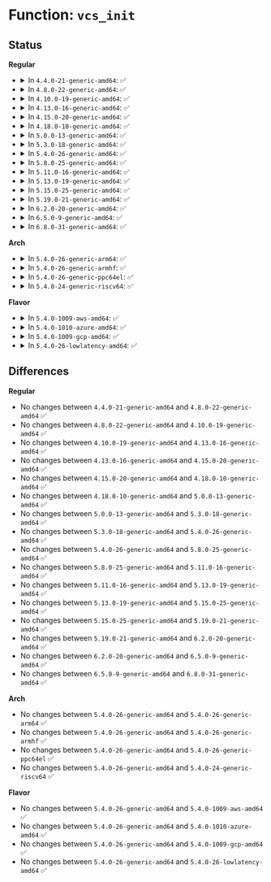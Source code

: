 # Function: <code>vcs_init</code>

## Status
<b>Regular</b>
<ul>
<li>
<details>
<summary>In <code>4.4.0-21-generic-amd64</code>: ✅</summary>

```c
int vcs_init()
```

```json
{
  "name": "vcs_init",
  "collision_type": "Unique Global",
  "inline_type": "No",
  "funcs": [
    {
      "addr": 18446744071595254697,
      "name": "vcs_init",
      "external": true,
      "loc": "drivers/tty/vt/vc_screen.c:640",
      "file": "drivers/tty/vt/vc_screen.c",
      "inline": "seen, unknown",
      "caller_inline": [],
      "caller_func": [
        "drivers/tty/vt/vt.c:vty_init"
      ]
    }
  ],
  "symbols": [
    {
      "addr": 18446744071595254697,
      "name": "vcs_init",
      "section": ".init.text",
      "bind": "STB_GLOBAL",
      "size": 147
    }
  ]
}
```
</details>
</li>
<li>
<details>
<summary>In <code>4.8.0-22-generic-amd64</code>: ✅</summary>

```c
int vcs_init()
```

```json
{
  "name": "vcs_init",
  "collision_type": "Unique Global",
  "inline_type": "No",
  "funcs": [
    {
      "addr": 18446744071595435816,
      "name": "vcs_init",
      "external": true,
      "loc": "drivers/tty/vt/vc_screen.c:640",
      "file": "drivers/tty/vt/vc_screen.c",
      "inline": "seen, unknown",
      "caller_inline": [],
      "caller_func": [
        "drivers/tty/vt/vt.c:vty_init"
      ]
    }
  ],
  "symbols": [
    {
      "addr": 18446744071595435816,
      "name": "vcs_init",
      "section": ".init.text",
      "bind": "STB_GLOBAL",
      "size": 147
    }
  ]
}
```
</details>
</li>
<li>
<details>
<summary>In <code>4.10.0-19-generic-amd64</code>: ✅</summary>

```c
int vcs_init()
```

```json
{
  "name": "vcs_init",
  "collision_type": "Unique Global",
  "inline_type": "No",
  "funcs": [
    {
      "addr": 18446744071595688168,
      "name": "vcs_init",
      "external": true,
      "loc": "drivers/tty/vt/vc_screen.c:640",
      "file": "drivers/tty/vt/vc_screen.c",
      "inline": "seen, unknown",
      "caller_inline": [],
      "caller_func": [
        "drivers/tty/vt/vt.c:vty_init"
      ]
    }
  ],
  "symbols": [
    {
      "addr": 18446744071595688168,
      "name": "vcs_init",
      "section": ".init.text",
      "bind": "STB_GLOBAL",
      "size": 147
    }
  ]
}
```
</details>
</li>
<li>
<details>
<summary>In <code>4.13.0-16-generic-amd64</code>: ✅</summary>

```c
int vcs_init()
```

```json
{
  "name": "vcs_init",
  "collision_type": "Unique Global",
  "inline_type": "No",
  "funcs": [
    {
      "addr": 18446744071596612518,
      "name": "vcs_init",
      "external": true,
      "loc": "drivers/tty/vt/vc_screen.c:640",
      "file": "drivers/tty/vt/vc_screen.c",
      "inline": "seen, unknown",
      "caller_inline": [],
      "caller_func": [
        "drivers/tty/vt/vt.c:vty_init"
      ]
    }
  ],
  "symbols": [
    {
      "addr": 18446744071596612518,
      "name": "vcs_init",
      "section": ".init.text",
      "bind": "STB_GLOBAL",
      "size": 152
    }
  ]
}
```
</details>
</li>
<li>
<details>
<summary>In <code>4.15.0-20-generic-amd64</code>: ✅</summary>

```c
int vcs_init()
```

```json
{
  "name": "vcs_init",
  "collision_type": "Unique Global",
  "inline_type": "No",
  "funcs": [
    {
      "addr": 18446744071602942876,
      "name": "vcs_init",
      "external": true,
      "loc": "drivers/tty/vt/vc_screen.c:641",
      "file": "drivers/tty/vt/vc_screen.c",
      "inline": "seen, unknown",
      "caller_inline": [],
      "caller_func": [
        "drivers/tty/vt/vt.c:vty_init"
      ]
    }
  ],
  "symbols": [
    {
      "addr": 18446744071602942876,
      "name": "vcs_init",
      "section": ".init.text",
      "bind": "STB_GLOBAL",
      "size": 152
    }
  ]
}
```
</details>
</li>
<li>
<details>
<summary>In <code>4.18.0-10-generic-amd64</code>: ✅</summary>

```c
int vcs_init()
```

```json
{
  "name": "vcs_init",
  "collision_type": "Unique Global",
  "inline_type": "No",
  "funcs": [
    {
      "addr": 18446744071603115706,
      "name": "vcs_init",
      "external": true,
      "loc": "drivers/tty/vt/vc_screen.c:641",
      "file": "drivers/tty/vt/vc_screen.c",
      "inline": "seen, unknown",
      "caller_inline": [],
      "caller_func": [
        "drivers/tty/vt/vt.c:vty_init"
      ]
    }
  ],
  "symbols": [
    {
      "addr": 18446744071603115706,
      "name": "vcs_init",
      "section": ".init.text",
      "bind": "STB_GLOBAL",
      "size": 152
    }
  ]
}
```
</details>
</li>
<li>
<details>
<summary>In <code>5.0.0-13-generic-amd64</code>: ✅</summary>

```c
int vcs_init()
```

```json
{
  "name": "vcs_init",
  "collision_type": "Unique Global",
  "inline_type": "No",
  "funcs": [
    {
      "addr": 18446744071604918371,
      "name": "vcs_init",
      "external": true,
      "loc": "drivers/tty/vt/vc_screen.c:702",
      "file": "drivers/tty/vt/vc_screen.c",
      "inline": "seen, unknown",
      "caller_inline": [],
      "caller_func": [
        "drivers/tty/vt/vt.c:vty_init"
      ]
    }
  ],
  "symbols": [
    {
      "addr": 18446744071604918371,
      "name": "vcs_init",
      "section": ".init.text",
      "bind": "STB_GLOBAL",
      "size": 180
    }
  ]
}
```
</details>
</li>
<li>
<details>
<summary>In <code>5.3.0-18-generic-amd64</code>: ✅</summary>

```c
int vcs_init()
```

```json
{
  "name": "vcs_init",
  "collision_type": "Unique Global",
  "inline_type": "No",
  "funcs": [
    {
      "addr": 18446744071605027151,
      "name": "vcs_init",
      "external": true,
      "loc": "drivers/tty/vt/vc_screen.c:730",
      "file": "drivers/tty/vt/vc_screen.c",
      "inline": "seen, unknown",
      "caller_inline": [],
      "caller_func": [
        "drivers/tty/vt/vt.c:vty_init"
      ]
    }
  ],
  "symbols": [
    {
      "addr": 18446744071605027151,
      "name": "vcs_init",
      "section": ".init.text",
      "bind": "STB_GLOBAL",
      "size": 180
    }
  ]
}
```
</details>
</li>
<li>
<details>
<summary>In <code>5.4.0-26-generic-amd64</code>: ✅</summary>

```c
int vcs_init()
```

```json
{
  "name": "vcs_init",
  "collision_type": "Unique Global",
  "inline_type": "No",
  "funcs": [
    {
      "addr": 18446744071605063760,
      "name": "vcs_init",
      "external": true,
      "loc": "drivers/tty/vt/vc_screen.c:733",
      "file": "drivers/tty/vt/vc_screen.c",
      "inline": "seen, unknown",
      "caller_inline": [],
      "caller_func": [
        "drivers/tty/vt/vt.c:vty_init"
      ]
    }
  ],
  "symbols": [
    {
      "addr": 18446744071605063760,
      "name": "vcs_init",
      "section": ".init.text",
      "bind": "STB_GLOBAL",
      "size": 180
    }
  ]
}
```
</details>
</li>
<li>
<details>
<summary>In <code>5.8.0-25-generic-amd64</code>: ✅</summary>

```c
int vcs_init()
```

```json
{
  "name": "vcs_init",
  "collision_type": "Unique Global",
  "inline_type": "No",
  "funcs": [
    {
      "addr": 18446744071609353075,
      "name": "vcs_init",
      "external": true,
      "loc": "drivers/tty/vt/vc_screen.c:733",
      "file": "drivers/tty/vt/vc_screen.c",
      "inline": "seen, unknown",
      "caller_inline": [],
      "caller_func": [
        "drivers/tty/vt/vt.c:vty_init"
      ]
    }
  ],
  "symbols": [
    {
      "addr": 18446744071609353075,
      "name": "vcs_init",
      "section": ".init.text",
      "bind": "STB_GLOBAL",
      "size": 180
    }
  ]
}
```
</details>
</li>
<li>
<details>
<summary>In <code>5.11.0-16-generic-amd64</code>: ✅</summary>

```c
int vcs_init()
```

```json
{
  "name": "vcs_init",
  "collision_type": "Unique Global",
  "inline_type": "No",
  "funcs": [
    {
      "addr": 18446744071612424172,
      "name": "vcs_init",
      "external": true,
      "loc": "drivers/tty/vt/vc_screen.c:801",
      "file": "drivers/tty/vt/vc_screen.c",
      "inline": "seen, unknown",
      "caller_inline": [],
      "caller_func": [
        "drivers/tty/vt/vt.c:vty_init"
      ]
    }
  ],
  "symbols": [
    {
      "addr": 18446744071612424172,
      "name": "vcs_init",
      "section": ".init.text",
      "bind": "STB_GLOBAL",
      "size": 180
    }
  ]
}
```
</details>
</li>
<li>
<details>
<summary>In <code>5.13.0-19-generic-amd64</code>: ✅</summary>

```c
int vcs_init()
```

```json
{
  "name": "vcs_init",
  "collision_type": "Unique Global",
  "inline_type": "No",
  "funcs": [
    {
      "addr": 18446744071614565242,
      "name": "vcs_init",
      "external": true,
      "loc": "drivers/tty/vt/vc_screen.c:801",
      "file": "drivers/tty/vt/vc_screen.c",
      "inline": "seen, unknown",
      "caller_inline": [],
      "caller_func": [
        "drivers/tty/vt/vt.c:vty_init"
      ]
    }
  ],
  "symbols": [
    {
      "addr": 18446744071614565242,
      "name": "vcs_init",
      "section": ".init.text",
      "bind": "STB_GLOBAL",
      "size": 180
    }
  ]
}
```
</details>
</li>
<li>
<details>
<summary>In <code>5.15.0-25-generic-amd64</code>: ✅</summary>

```c
int vcs_init()
```

```json
{
  "name": "vcs_init",
  "collision_type": "Unique Global",
  "inline_type": "No",
  "funcs": [
    {
      "addr": 18446744071615519688,
      "name": "vcs_init",
      "external": true,
      "loc": "drivers/tty/vt/vc_screen.c:801",
      "file": "drivers/tty/vt/vc_screen.c",
      "inline": "seen, unknown",
      "caller_inline": [],
      "caller_func": [
        "drivers/tty/vt/vt.c:vty_init"
      ]
    }
  ],
  "symbols": [
    {
      "addr": 18446744071615519688,
      "name": "vcs_init",
      "section": ".init.text",
      "bind": "STB_GLOBAL",
      "size": 180
    }
  ]
}
```
</details>
</li>
<li>
<details>
<summary>In <code>5.19.0-21-generic-amd64</code>: ✅</summary>

```c
int vcs_init()
```

```json
{
  "name": "vcs_init",
  "collision_type": "Unique Global",
  "inline_type": "No",
  "funcs": [
    {
      "addr": 18446744071617324062,
      "name": "vcs_init",
      "external": true,
      "loc": "drivers/tty/vt/vc_screen.c:801",
      "file": "drivers/tty/vt/vc_screen.c",
      "inline": "seen, unknown",
      "caller_inline": [],
      "caller_func": [
        "drivers/tty/vt/vt.c:vty_init"
      ]
    }
  ],
  "symbols": [
    {
      "addr": 18446744071617324062,
      "name": "vcs_init",
      "section": ".init.text",
      "bind": "STB_GLOBAL",
      "size": 195
    }
  ]
}
```
</details>
</li>
<li>
<details>
<summary>In <code>6.2.0-20-generic-amd64</code>: ✅</summary>

```c
int vcs_init()
```

```json
{
  "name": "vcs_init",
  "collision_type": "Unique Global",
  "inline_type": "No",
  "funcs": [
    {
      "addr": 18446744071628049120,
      "name": "vcs_init",
      "external": true,
      "loc": "drivers/tty/vt/vc_screen.c:801",
      "file": "drivers/tty/vt/vc_screen.c",
      "inline": "seen, unknown",
      "caller_inline": [],
      "caller_func": [
        "drivers/tty/vt/vt.c:vty_init"
      ]
    }
  ],
  "symbols": [
    {
      "addr": 18446744071628049120,
      "name": "vcs_init",
      "section": ".init.text",
      "bind": "STB_GLOBAL",
      "size": 199
    }
  ]
}
```
</details>
</li>
<li>
<details>
<summary>In <code>6.5.0-9-generic-amd64</code>: ✅</summary>

```c
int vcs_init()
```

```json
{
  "name": "vcs_init",
  "collision_type": "Unique Global",
  "inline_type": "No",
  "funcs": [
    {
      "addr": 18446744071619815344,
      "name": "vcs_init",
      "external": true,
      "loc": "drivers/tty/vt/vc_screen.c:808",
      "file": "drivers/tty/vt/vc_screen.c",
      "inline": "seen, unknown",
      "caller_inline": [],
      "caller_func": [
        "drivers/tty/vt/vt.c:vty_init"
      ]
    }
  ],
  "symbols": [
    {
      "addr": 18446744071619815344,
      "name": "vcs_init",
      "section": ".init.text",
      "bind": "STB_GLOBAL",
      "size": 186
    }
  ]
}
```
</details>
</li>
<li>
<details>
<summary>In <code>6.8.0-31-generic-amd64</code>: ✅</summary>

```c
int vcs_init()
```

```json
{
  "name": "vcs_init",
  "collision_type": "Unique Global",
  "inline_type": "No",
  "funcs": [
    {
      "addr": 18446744071622123968,
      "name": "vcs_init",
      "external": true,
      "loc": "drivers/tty/vt/vc_screen.c:807",
      "file": "drivers/tty/vt/vc_screen.c",
      "inline": "seen, unknown",
      "caller_inline": [],
      "caller_func": [
        "drivers/tty/vt/vt.c:vty_init"
      ]
    }
  ],
  "symbols": [
    {
      "addr": 18446744071622123968,
      "name": "vcs_init",
      "section": ".init.text",
      "bind": "STB_GLOBAL",
      "size": 199
    }
  ]
}
```
</details>
</li>
</ul>
<b>Arch</b>
<ul>
<li>
<details>
<summary>In <code>5.4.0-26-generic-arm64</code>: ✅</summary>

```c
int vcs_init()
```

```json
{
  "name": "vcs_init",
  "collision_type": "Unique Global",
  "inline_type": "No",
  "funcs": [
    {
      "addr": 18446603336511205528,
      "name": "vcs_init",
      "external": true,
      "loc": "drivers/tty/vt/vc_screen.c:733",
      "file": "drivers/tty/vt/vc_screen.c",
      "inline": "seen, unknown",
      "caller_inline": [],
      "caller_func": [
        "drivers/tty/vt/vt.c:vty_init"
      ]
    }
  ],
  "symbols": [
    {
      "addr": 18446603336511205528,
      "name": "vcs_init",
      "section": ".init.text",
      "bind": "STB_GLOBAL",
      "size": 220
    }
  ]
}
```
</details>
</li>
<li>
<details>
<summary>In <code>5.4.0-26-generic-armhf</code>: ✅</summary>

```c
int vcs_init()
```

```json
{
  "name": "vcs_init",
  "collision_type": "Unique Global",
  "inline_type": "No",
  "funcs": [
    {
      "addr": 3243851020,
      "name": "vcs_init",
      "external": true,
      "loc": "drivers/tty/vt/vc_screen.c:733",
      "file": "drivers/tty/vt/vc_screen.c",
      "inline": "seen, unknown",
      "caller_inline": [],
      "caller_func": [
        "drivers/tty/vt/vt.c:vty_init"
      ]
    }
  ],
  "symbols": [
    {
      "addr": 3243851020,
      "name": "vcs_init",
      "section": ".init.text",
      "bind": "STB_GLOBAL",
      "size": 228
    }
  ]
}
```
</details>
</li>
<li>
<details>
<summary>In <code>5.4.0-26-generic-ppc64el</code>: ✅</summary>

```c
int vcs_init()
```

```json
{
  "name": "vcs_init",
  "collision_type": "Unique Global",
  "inline_type": "No",
  "funcs": [
    {
      "addr": 13835058055302764600,
      "name": "vcs_init",
      "external": true,
      "loc": "drivers/tty/vt/vc_screen.c:733",
      "file": "drivers/tty/vt/vc_screen.c",
      "inline": "seen, unknown",
      "caller_inline": [],
      "caller_func": [
        "drivers/tty/vt/vt.c:vty_init"
      ]
    }
  ],
  "symbols": [
    {
      "addr": 13835058055302764600,
      "name": "vcs_init",
      "section": ".init.text",
      "bind": "STB_GLOBAL",
      "size": 260
    }
  ]
}
```
</details>
</li>
<li>
<details>
<summary>In <code>5.4.0-24-generic-riscv64</code>: ✅</summary>

```c
int vcs_init()
```

```json
{
  "name": "vcs_init",
  "collision_type": "Unique Global",
  "inline_type": "No",
  "funcs": [
    {
      "addr": 18446743936270786992,
      "name": "vcs_init",
      "external": true,
      "loc": "drivers/tty/vt/vc_screen.c:733",
      "file": "drivers/tty/vt/vc_screen.c",
      "inline": "seen, unknown",
      "caller_inline": [],
      "caller_func": [
        "drivers/tty/vt/vt.c:vty_init"
      ]
    }
  ],
  "symbols": [
    {
      "addr": 18446743936270786992,
      "name": "vcs_init",
      "section": ".init.text",
      "bind": "STB_GLOBAL",
      "size": 212
    }
  ]
}
```
</details>
</li>
</ul>
<b>Flavor</b>
<ul>
<li>
<details>
<summary>In <code>5.4.0-1009-aws-amd64</code>: ✅</summary>

```c
int vcs_init()
```

```json
{
  "name": "vcs_init",
  "collision_type": "Unique Global",
  "inline_type": "No",
  "funcs": [
    {
      "addr": 18446744071604963437,
      "name": "vcs_init",
      "external": true,
      "loc": "drivers/tty/vt/vc_screen.c:733",
      "file": "drivers/tty/vt/vc_screen.c",
      "inline": "seen, unknown",
      "caller_inline": [],
      "caller_func": [
        "drivers/tty/vt/vt.c:vty_init"
      ]
    }
  ],
  "symbols": [
    {
      "addr": 18446744071604963437,
      "name": "vcs_init",
      "section": ".init.text",
      "bind": "STB_GLOBAL",
      "size": 180
    }
  ]
}
```
</details>
</li>
<li>
<details>
<summary>In <code>5.4.0-1010-azure-amd64</code>: ✅</summary>

```c
int vcs_init()
```

```json
{
  "name": "vcs_init",
  "collision_type": "Unique Global",
  "inline_type": "No",
  "funcs": [
    {
      "addr": 18446744071604928464,
      "name": "vcs_init",
      "external": true,
      "loc": "drivers/tty/vt/vc_screen.c:733",
      "file": "drivers/tty/vt/vc_screen.c",
      "inline": "seen, unknown",
      "caller_inline": [],
      "caller_func": [
        "drivers/tty/vt/vt.c:vty_init"
      ]
    }
  ],
  "symbols": [
    {
      "addr": 18446744071604928464,
      "name": "vcs_init",
      "section": ".init.text",
      "bind": "STB_GLOBAL",
      "size": 180
    }
  ]
}
```
</details>
</li>
<li>
<details>
<summary>In <code>5.4.0-1009-gcp-amd64</code>: ✅</summary>

```c
int vcs_init()
```

```json
{
  "name": "vcs_init",
  "collision_type": "Unique Global",
  "inline_type": "No",
  "funcs": [
    {
      "addr": 18446744071605044083,
      "name": "vcs_init",
      "external": true,
      "loc": "drivers/tty/vt/vc_screen.c:733",
      "file": "drivers/tty/vt/vc_screen.c",
      "inline": "seen, unknown",
      "caller_inline": [],
      "caller_func": [
        "drivers/tty/vt/vt.c:vty_init"
      ]
    }
  ],
  "symbols": [
    {
      "addr": 18446744071605044083,
      "name": "vcs_init",
      "section": ".init.text",
      "bind": "STB_GLOBAL",
      "size": 180
    }
  ]
}
```
</details>
</li>
<li>
<details>
<summary>In <code>5.4.0-26-lowlatency-amd64</code>: ✅</summary>

```c
int vcs_init()
```

```json
{
  "name": "vcs_init",
  "collision_type": "Unique Global",
  "inline_type": "No",
  "funcs": [
    {
      "addr": 18446744071605067940,
      "name": "vcs_init",
      "external": true,
      "loc": "drivers/tty/vt/vc_screen.c:733",
      "file": "drivers/tty/vt/vc_screen.c",
      "inline": "seen, unknown",
      "caller_inline": [],
      "caller_func": [
        "drivers/tty/vt/vt.c:vty_init"
      ]
    }
  ],
  "symbols": [
    {
      "addr": 18446744071605067940,
      "name": "vcs_init",
      "section": ".init.text",
      "bind": "STB_GLOBAL",
      "size": 180
    }
  ]
}
```
</details>
</li>
</ul>

## Differences
<b>Regular</b>
<ul>
<li>
No changes between <code>4.4.0-21-generic-amd64</code> and <code>4.8.0-22-generic-amd64</code> ✅
</li>
<li>
No changes between <code>4.8.0-22-generic-amd64</code> and <code>4.10.0-19-generic-amd64</code> ✅
</li>
<li>
No changes between <code>4.10.0-19-generic-amd64</code> and <code>4.13.0-16-generic-amd64</code> ✅
</li>
<li>
No changes between <code>4.13.0-16-generic-amd64</code> and <code>4.15.0-20-generic-amd64</code> ✅
</li>
<li>
No changes between <code>4.15.0-20-generic-amd64</code> and <code>4.18.0-10-generic-amd64</code> ✅
</li>
<li>
No changes between <code>4.18.0-10-generic-amd64</code> and <code>5.0.0-13-generic-amd64</code> ✅
</li>
<li>
No changes between <code>5.0.0-13-generic-amd64</code> and <code>5.3.0-18-generic-amd64</code> ✅
</li>
<li>
No changes between <code>5.3.0-18-generic-amd64</code> and <code>5.4.0-26-generic-amd64</code> ✅
</li>
<li>
No changes between <code>5.4.0-26-generic-amd64</code> and <code>5.8.0-25-generic-amd64</code> ✅
</li>
<li>
No changes between <code>5.8.0-25-generic-amd64</code> and <code>5.11.0-16-generic-amd64</code> ✅
</li>
<li>
No changes between <code>5.11.0-16-generic-amd64</code> and <code>5.13.0-19-generic-amd64</code> ✅
</li>
<li>
No changes between <code>5.13.0-19-generic-amd64</code> and <code>5.15.0-25-generic-amd64</code> ✅
</li>
<li>
No changes between <code>5.15.0-25-generic-amd64</code> and <code>5.19.0-21-generic-amd64</code> ✅
</li>
<li>
No changes between <code>5.19.0-21-generic-amd64</code> and <code>6.2.0-20-generic-amd64</code> ✅
</li>
<li>
No changes between <code>6.2.0-20-generic-amd64</code> and <code>6.5.0-9-generic-amd64</code> ✅
</li>
<li>
No changes between <code>6.5.0-9-generic-amd64</code> and <code>6.8.0-31-generic-amd64</code> ✅
</li>
</ul>
<b>Arch</b>
<ul>
<li>
No changes between <code>5.4.0-26-generic-amd64</code> and <code>5.4.0-26-generic-arm64</code> ✅
</li>
<li>
No changes between <code>5.4.0-26-generic-amd64</code> and <code>5.4.0-26-generic-armhf</code> ✅
</li>
<li>
No changes between <code>5.4.0-26-generic-amd64</code> and <code>5.4.0-26-generic-ppc64el</code> ✅
</li>
<li>
No changes between <code>5.4.0-26-generic-amd64</code> and <code>5.4.0-24-generic-riscv64</code> ✅
</li>
</ul>
<b>Flavor</b>
<ul>
<li>
No changes between <code>5.4.0-26-generic-amd64</code> and <code>5.4.0-1009-aws-amd64</code> ✅
</li>
<li>
No changes between <code>5.4.0-26-generic-amd64</code> and <code>5.4.0-1010-azure-amd64</code> ✅
</li>
<li>
No changes between <code>5.4.0-26-generic-amd64</code> and <code>5.4.0-1009-gcp-amd64</code> ✅
</li>
<li>
No changes between <code>5.4.0-26-generic-amd64</code> and <code>5.4.0-26-lowlatency-amd64</code> ✅
</li>
</ul>
